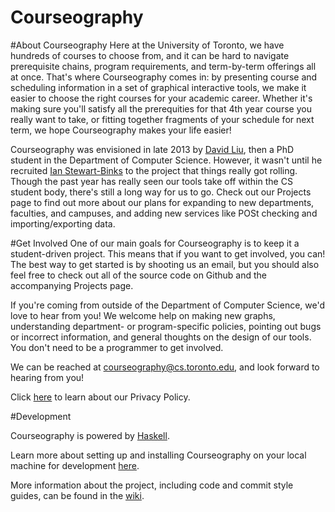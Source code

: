 Courseography
==================
#About Courseography
Here at the University of Toronto, we have hundreds of courses to choose from, and it can be hard to navigate prerequisite chains, program requirements, and term-by-term offerings all at once. That's where Courseography comes in: by presenting course and scheduling information in a set of graphical interactive tools, we make it easier to choose the right courses for your academic career. Whether it's making sure you'll satisfy all the prerequities for that 4th year course you really want to take, or fitting together fragments of your schedule for next term, we hope Courseography makes your life easier!

Courseography was envisioned in late 2013 by [David Liu](http://www.cs.toronto.edu/~liudavid/), then a PhD student in the Department of Computer Science. However, it wasn't until he recruited [Ian Stewart-Binks](http://www.cs.toronto.edu/~iansb/) to the project that things really got rolling. Though the past year has really seen our tools take off within the CS student body, there's still a long way for us to go. Check out our Projects page to find out more about our plans for expanding to new departments, faculties, and campuses, and adding new services like POSt checking and importing/exporting data.

#Get Involved
One of our main goals for Courseography is to keep it a student-driven project. This means that if you want to get involved, you can! The best way to get started is by shooting us an email, but you should also feel free to check out all of the source code on Github and the accompanying Projects page.

If you're coming from outside of the Department of Computer Science, we'd love to hear from you! We welcome help on making new graphs, understanding department- or program-specific policies, pointing out bugs or incorrect information, and general thoughts on the design of our tools. You don't need to be a programmer to get involved.

We can be reached at courseography@cs.toronto.edu, and look forward to hearing from you!

Click [here](/privacy) to learn about our Privacy Policy.

#Development

Courseography is powered by [Haskell](https://www.haskell.org/).

Learn more about setting up and installing Courseography on your local machine for development [here](https://github.com/Courseography/courseography/wiki/Installing-Courseography).

More information about the project, including code and commit style guides, can be found in the [wiki](https://github.com/Courseography/courseography/wiki).
